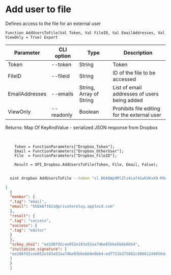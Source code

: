﻿---
sidebar_position: 3
---

# Add user to file
 Defines access to the file for an external user



`Function AddUsersToFile(Val Token, Val FileID, Val EmailAddresses, Val ViewOnly = True) Export`

  | Parameter | CLI option | Type | Description |
  |-|-|-|-|
  | Token | --token | String | Token |
  | FileID | --fileid | String | ID of the file to be accessed |
  | EmailAddresses | --emails | String, Array of String | List of email addresses of users being added |
  | ViewOnly | --readonly | Boolean | Prohibits file editing for the external user |

  
  Returns:  Map Of KeyAndValue - serialized JSON response from Dropbox

<br/>




```bsl title="Code example"
    Token = FunctionParameters["Dropbox_Token"];
    Email = FunctionParameters["Dropbox_OtherUser"];
    File  = FunctionParameters["Dropbox_FileID"];

    Result = OPI_Dropbox.AddUsersToFile(Token, File, Email, False);
```



```sh title="CLI command example"
    
  oint dropbox AddUsersToFile --token "sl.B6AQWp9MlZlz4iaf41whVKxX9-MXeCiQhPRe4YIRxFmZ3zHsdjmOAatzgaWVhqmlIOvDD6WIUQ..." --fileid %fileid% --emails %emails% --readonly %readonly%

```

```json title="Result"
[
  {
  "member": {
  ".tag": "email",
  "email": "h5bk6ft62s@privaterelay.appleid.com"
  },
  "result": {
  ".tag": "success",
  "success": {
  ".tag": "editor"
  }
  },
  "sckey_sha1": "ee2d8fd2cee052e103a52aa74be85bbebb8e6bb4",
  "invitation_signature": [
  "ee2d8fd2cee052e103a52aa74be85bbebb8e6bb4:ed7721b375882c806612d4056dad9f317cc98a22"
  ]
  }
  ]
```
